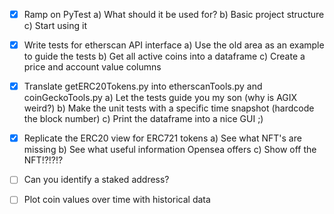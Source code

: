 - [x] Ramp on PyTest
      a) What should it be used for?
      b) Basic project structure
      c) Start using it

- [x] Write tests for etherscan API interface
      a) Use the old area as an example to guide the tests
      b) Get all active coins into a dataframe
      c) Create a price and account value columns

- [x] Translate getERC20Tokens.py into etherscanTools.py and coinGeckoTools.py
      a) Let the tests guide you my son (why is AGIX weird?)
      b) Make the unit tests with a specific time snapshot (hardcode the block number)
      c) Print the dataframe into a nice GUI ;)

- [x] Replicate the ERC20 view for ERC721 tokens
      a) See what NFT's are missing
      b) See what useful information Opensea offers
      c) Show off the NFT!?!?!?

- [ ] Can you identify a staked address?

- [ ] Plot coin values over time with historical data
